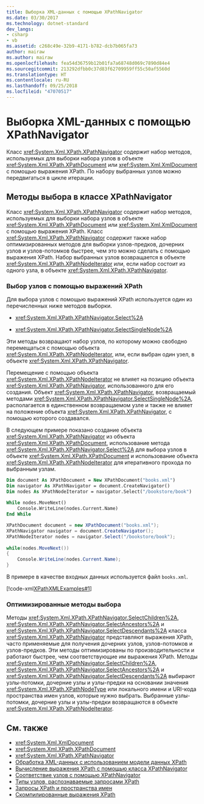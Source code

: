 ```yaml
---
title: Выборка XML-данных с помощью XPathNavigator
ms.date: 03/30/2017
ms.technology: dotnet-standard
dev_langs:
- csharp
- vb
ms.assetid: c268c49e-32b9-4171-b782-dcb7b065fa73
author: mairaw
ms.author: mairaw
ms.openlocfilehash: fea54d36759b12b01fa7a68748d069c7890d84e4
ms.sourcegitcommit: 213292dfbb0c37d83f62709959ff55c50af5560d
ms.translationtype: HT
ms.contentlocale: ru-RU
ms.lasthandoff: 09/25/2018
ms.locfileid: "47070517"
---
```

# <a name="select-xml-data-using-xpathnavigator"></a>Выборка XML-данных с помощью XPathNavigator
Класс <xref:System.Xml.XPath.XPathNavigator> содержит набор методов, используемых для выборки набора узлов в объекте <xref:System.Xml.XPath.XPathDocument> или <xref:System.Xml.XmlDocument> с помощью выражения XPath. По набору выбранных узлов можно передвигаться в цикле итерации.  
  
## <a name="xpathnavigator-selection-methods"></a>Методы выбора в классе XPathNavigator  
 Класс <xref:System.Xml.XPath.XPathNavigator> содержит набор методов, используемых для выборки набора узлов в объекте <xref:System.Xml.XPath.XPathDocument> или <xref:System.Xml.XmlDocument> с помощью выражения XPath. Класс <xref:System.Xml.XPath.XPathNavigator> содержит также набор оптимизированных методов для выборки узлов-предков, дочерних узлов и узлов-потомков быстрее, чем это можно сделать с помощью выражения XPath. Набор выбранных узлов возвращается в объекте <xref:System.Xml.XPath.XPathNodeIterator> или, если набор состоит из одного узла, в объекте <xref:System.Xml.XPath.XPathNavigator>.  
  
### <a name="selecting-nodes-using-xpath-expressions"></a>Выбор узлов с помощью выражений XPath  
 Для выбора узлов с помощью выражений XPath используется один из перечисленных ниже методов выборки.  
  
-   <xref:System.Xml.XPath.XPathNavigator.Select%2A>  
  
-   <xref:System.Xml.XPath.XPathNavigator.SelectSingleNode%2A>  
  
 Эти методы возвращают набор узлов, по которому можно свободно перемещаться с помощью объекта <xref:System.Xml.XPath.XPathNodeIterator>, или, если выбран один узел, в объекте <xref:System.Xml.XPath.XPathNavigator>.  
  
 Перемещение с помощью объекта <xref:System.Xml.XPath.XPathNodeIterator> не влияет на позицию объекта <xref:System.Xml.XPath.XPathNavigator>, использованного для его создания. Объект <xref:System.Xml.XPath.XPathNavigator>, возвращаемый методами <xref:System.Xml.XPath.XPathNavigator.SelectSingleNode%2A>, располагается в единственном возвращаемом узле и также не влияет на положение объекта <xref:System.Xml.XPath.XPathNavigator>, с помощью которого создавался.  
  
 В следующем примере показано создание объекта <xref:System.Xml.XPath.XPathNavigator> из объекта <xref:System.Xml.XPath.XPathDocument>, использование метода <xref:System.Xml.XPath.XPathNavigator.Select%2A> для выбора узлов в объекте <xref:System.Xml.XPath.XPathDocument> и использование объекта <xref:System.Xml.XPath.XPathNodeIterator> для итеративного прохода по выбранным узлам.  
  
```vb  
Dim document As XPathDocument = New XPathDocument("books.xml")  
Dim navigator As XPathNavigator = document.CreateNavigator()  
Dim nodes As XPathNodeIterator = navigator.Select("/bookstore/book")  
  
While nodes.MoveNext()  
    Console.WriteLine(nodes.Current.Name)  
End While  
```  
  
```csharp  
XPathDocument document = new XPathDocument("books.xml");  
XPathNavigator navigator = document.CreateNavigator();  
XPathNodeIterator nodes = navigator.Select("/bookstore/book");  
  
while(nodes.MoveNext())  
{  
    Console.WriteLine(nodes.Current.Name);  
}  
```  
  
 В примере в качестве входных данных используется файл `books.xml`.  
  
 [!code-xml[XPathXMLExamples#1](../../../../samples/snippets/xml/VS_Snippets_Data/XPathXMLExamples/XML/books.xml#1)]  
  
### <a name="optimized-selection-methods"></a>Оптимизированные методы выбора  
 Методы <xref:System.Xml.XPath.XPathNavigator.SelectChildren%2A>, <xref:System.Xml.XPath.XPathNavigator.SelectAncestors%2A> и <xref:System.Xml.XPath.XPathNavigator.SelectDescendants%2A> класса <xref:System.Xml.XPath.XPathNavigator> представляют выражения XPath, часто применяемые для получения дочерних узлов, узлов-потомков и узлов-предков. Эти методы оптимизированы по производительности и работают быстрее, чем соответствующие им выражения XPath. Методы <xref:System.Xml.XPath.XPathNavigator.SelectChildren%2A>, <xref:System.Xml.XPath.XPathNavigator.SelectAncestors%2A> и <xref:System.Xml.XPath.XPathNavigator.SelectDescendants%2A> выбирают узлы-потомки, дочерние узлы и узлы-предки на основании значения <xref:System.Xml.XPath.XPathNodeType> или локального имени и URI-кода пространства имен узлов, которые нужно выбрать. Выбранные узлы-потомки, дочерние узлы и узлы-предки возвращаются в объекте <xref:System.Xml.XPath.XPathNodeIterator>.  
  
## <a name="see-also"></a>См. также

- <xref:System.Xml.XmlDocument>  
- <xref:System.Xml.XPath.XPathDocument>  
- <xref:System.Xml.XPath.XPathNavigator>  
- [Обработка XML-данных с использованием модели данных XPath](../../../../docs/standard/data/xml/process-xml-data-using-the-xpath-data-model.md)  
- [Вычисление выражения XPath с помощью класса XPathNavigator](../../../../docs/standard/data/xml/evaluate-xpath-expressions-using-xpathnavigator.md)  
- [Соответствие узлов с помощью XPathNavigator](../../../../docs/standard/data/xml/matching-nodes-using-xpathnavigator.md)  
- [Типы узлов, распознаваемые запросами XPath](../../../../docs/standard/data/xml/node-types-recognized-with-xpath-queries.md)  
- [Запросы XPath и пространства имен](../../../../docs/standard/data/xml/xpath-queries-and-namespaces.md)  
- [Скомпилированные выражения XPath](../../../../docs/standard/data/xml/compiled-xpath-expressions.md)
